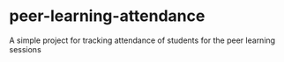 # peer-learning-attendance
A simple project for tracking attendance of students for the peer learning sessions
